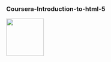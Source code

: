 ### Coursera-Introduction-to-html-5
<a href="https://heyitsamarth.github.io/Coursera-introduction-to-html5/Assingment.html"><img  width ="100px" src ="https://louisville.edu/anthropology/images/click-me/image"/></a>
